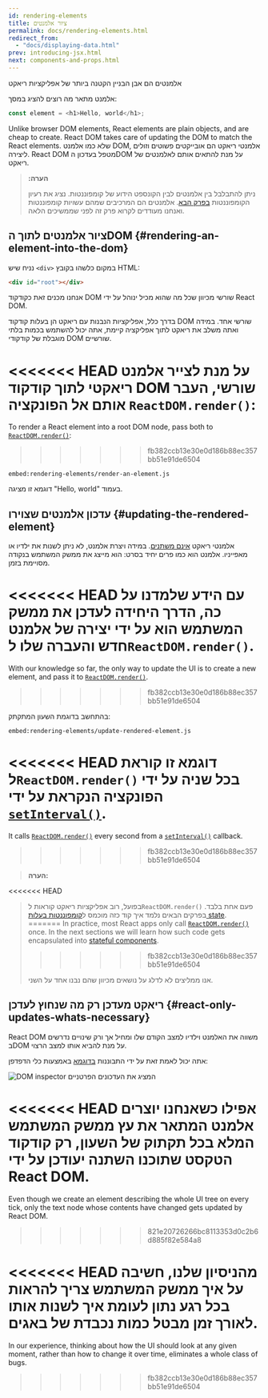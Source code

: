 ```yaml
---
id: rendering-elements
title: ציור אלמנטים
permalink: docs/rendering-elements.html
redirect_from:
  - "docs/displaying-data.html"
prev: introducing-jsx.html
next: components-and-props.html
---
```


אלמנטים הם אבן הבניין הקטנה ביותר של אפליקציות ריאקט

אלמנט מתאר מה רוצים להציג במסך:

```js
const element = <h1>Hello, world</h1>;
```

Unlike browser DOM elements, React elements are plain objects, and are cheap to create. React DOM takes care of updating the DOM to match the React elements.
שלא כמו אלמנט DOM, אלמנטי ריאקט הם אובייקטים פשוטים וזולים ליצירה. React DOM מטפל בעדכון הDOM על מנת להתאים אותם לאלמנטים של ריאקט.

>**:הערה**
>
>ניתן להתבלבל בין אלמנטים לבין הקונספט הידוע של קומפוננטות. נציג את רעיון הקומפוננטות [בפרק הבא](/docs/components-and-props.html). אלמנטים הם המרכיבים שמהם עשויות קומפוננטות ואנחנו מעודדים לקרוא פרק זה לפני שממשיכים הלאה.

## ציור אלמנטים לתוך הDOM {#rendering-an-element-into-the-dom}
נניח שיש `<div>` במקום כלשהו בקובץ HTML:

```html
<div id="root"></div>
```

אנחנו מכנים זאת כקודקוד DOM שורשי מכיוון שכל מה שהוא מכיל ינוהל על ידי React DOM.

בדרך כלל, אפליקציות הנבנות עם ריאקט הן בעלות קודקוד DOM שורשי אחד. במידה ואתה משלב את ריאקט לתוך אפליקציה קיימת, אתה יכול להשתמש בכמות בלתי מוגבלת של קודקודי DOM שורשיים.

<<<<<<< HEAD
על מנת לצייר אלמנט ריאקטי לתוך קודקוד DOM שורשי, העבר אותם אל הפונקציה `ReactDOM.render()`:
=======
To render a React element into a root DOM node, pass both to [`ReactDOM.render()`](/docs/react-dom.html#render):
>>>>>>> fb382ccb13e30e0d186b88ec357bb51e91de6504

`embed:rendering-elements/render-an-element.js`

[](codepen://rendering-elements/render-an-element)

דוגמא זו מציגה "Hello, world" בעמוד.

## עדכון אלמנטים שצוירו {#updating-the-rendered-element}

אלמנטי ריאקט [אינם משתנים](https://en.wikipedia.org/wiki/Immutable_object). במידה ויצרת אלמנט, לא ניתן לשנות את ילדיו או מאפייניו. אלמנט הוא כמו פרים יחיד בסרט: הוא מייצג את ממשק המשתמש בנקודה מסויימת בזמן.

<<<<<<< HEAD
עם הידע שלמדנו על כה, הדרך היחידה לעדכן את ממשק המשתמש הוא על ידי יצירה של אלמנט חדש והעברה שלו ל`ReactDOM.render()`.
=======
With our knowledge so far, the only way to update the UI is to create a new element, and pass it to [`ReactDOM.render()`](/docs/react-dom.html#render).
>>>>>>> fb382ccb13e30e0d186b88ec357bb51e91de6504

בהתחשב בדוגמת השעון המתקתק:

`embed:rendering-elements/update-rendered-element.js`

[](codepen://rendering-elements/update-rendered-element)

<<<<<<< HEAD
דוגמא זו קוראת ל`ReactDOM.render()` בכל שניה על ידי הפונקציה הנקראת על ידי [`setInterval()`](https://developer.mozilla.org/en-US/docs/Web/API/WindowTimers/setInterval).
=======
It calls [`ReactDOM.render()`](/docs/react-dom.html#render) every second from a [`setInterval()`](https://developer.mozilla.org/en-US/docs/Web/API/WindowTimers/setInterval) callback.
>>>>>>> fb382ccb13e30e0d186b88ec357bb51e91de6504

>**הערה:**
>
<<<<<<< HEAD
>בפועל, רוב אפליקציות ריאקט קוראות ל`ReactDOM.render()` פעם אחת בלבד. בפרקים הבאים נלמד איך קוד כזה מוכמס ל[קומפוננטות בעלות state](/docs/state-and-lifecycle.html).
=======
>In practice, most React apps only call [`ReactDOM.render()`](/docs/react-dom.html#render) once. In the next sections we will learn how such code gets encapsulated into [stateful components](/docs/state-and-lifecycle.html).
>>>>>>> fb382ccb13e30e0d186b88ec357bb51e91de6504
>
>אנו ממליצים לא לדלג על נושאים מכיוון שהם נבנו אחד על השני.

## ריאקט מעדכן רק מה שנחוץ לעדכן {#react-only-updates-whats-necessary}

React DOM משווה את האלמנט וילדיו למצב הקודם שלו ומחיל אך ורק שינויים נדרשים בDOM על מנת להביא אותו למצב הרצוי.

אתה יכול לאמת זאת על ידי התבוננות [בדוגמא](codepen://rendering-elements/update-rendered-element) באמצעות כלי הדפדפן:

![DOM inspector המציג את העדכונים הפרטניים](../images/docs/granular-dom-updates.gif)

<<<<<<< HEAD
אפילו כשאנחנו יוצרים אלמנט המתאר את עץ ממשק המשתמש המלא בכל תקתוק של השעון, רק קודקוד הטקסט שתוכנו השתנה יעודכן על ידי React DOM.
=======
Even though we create an element describing the whole UI tree on every tick, only the text node whose contents have changed gets updated by React DOM.
>>>>>>> 821e20726266bc8113353d0c2b6d885f82e584a8

<<<<<<< HEAD
מהניסיון שלנו, חשיבה על איך ממשק המשתמש צריך להראות בכל רגע נתון לעומת איך לשנות אותו לאורך זמן מבטל כמות נכבדת של באגים.
=======
In our experience, thinking about how the UI should look at any given moment, rather than how to change it over time, eliminates a whole class of bugs.
>>>>>>> fb382ccb13e30e0d186b88ec357bb51e91de6504
